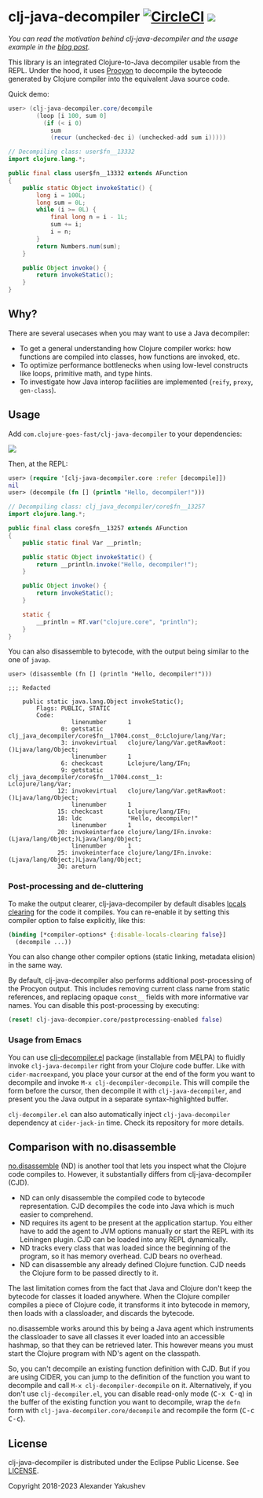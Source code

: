 # clj-java-decompiler [![CircleCI](https://img.shields.io/circleci/build/github/clojure-goes-fast/clj-java-decompiler/master.svg)](https://dl.circleci.com/status-badge/redirect/gh/clojure-goes-fast/clj-java-decompiler/tree/master) [![](https://img.shields.io/badge/-changelog-blue.svg)](CHANGELOG.md)

_You can read the motivation behind clj-java-decompiler and the usage example in
the
[blog post](http://clojure-goes-fast.com/blog/introspection-tools-java-decompilers/)._

This library is an integrated Clojure-to-Java decompiler usable from the REPL.
Under the hood, it uses [Procyon](https://github.com/mstrobel/procyon) to
decompile the bytecode generated by Clojure compiler into the equivalent Java
source code.

Quick demo:

```java
user> (clj-java-decompiler.core/decompile
        (loop [i 100, sum 0]
          (if (< i 0)
            sum
            (recur (unchecked-dec i) (unchecked-add sum i)))))

// Decompiling class: user$fn__13332
import clojure.lang.*;

public final class user$fn__13332 extends AFunction
{
    public static Object invokeStatic() {
        long i = 100L;
        long sum = 0L;
        while (i >= 0L) {
            final long n = i - 1L;
            sum += i;
            i = n;
        }
        return Numbers.num(sum);
    }

    public Object invoke() {
        return invokeStatic();
    }
}
```

## Why?

There are several usecases when you may want to use a Java decompiler:

- To get a general understanding how Clojure compiler works: how functions are
  compiled into classes, how functions are invoked, etc.
- To optimize performance bottlenecks when using low-level constructs like
  loops, primitive math, and type hints.
- To investigate how Java interop facilities are implemented (`reify`, `proxy`,
  `gen-class`).

## Usage

Add `com.clojure-goes-fast/clj-java-decompiler` to your dependencies:

[![](https://clojars.org/com.clojure-goes-fast/clj-java-decompiler/latest-version.svg)](https://clojars.org/com.clojure-goes-fast/clj-java-decompiler)

Then, at the REPL:

```clojure
user> (require '[clj-java-decompiler.core :refer [decompile]])
nil
user> (decompile (fn [] (println "Hello, decompiler!")))
```

```java
// Decompiling class: clj_java_decompiler/core$fn__13257
import clojure.lang.*;

public final class core$fn__13257 extends AFunction
{
    public static final Var __println;

    public static Object invokeStatic() {
        return __println.invoke("Hello, decompiler!");
    }

    public Object invoke() {
        return invokeStatic();
    }

    static {
        __println = RT.var("clojure.core", "println");
    }
}
```

You can also disassemble to bytecode, with the output being similar to the one
of `javap`.

```
user> (disassemble (fn [] (println "Hello, decompiler!")))

;;; Redacted

    public static java.lang.Object invokeStatic();
        Flags: PUBLIC, STATIC
        Code:
                  linenumber      1
               0: getstatic       clj_java_decompiler/core$fn__17004.const__0:Lclojure/lang/Var;
               3: invokevirtual   clojure/lang/Var.getRawRoot:()Ljava/lang/Object;
                  linenumber      1
               6: checkcast       Lclojure/lang/IFn;
               9: getstatic       clj_java_decompiler/core$fn__17004.const__1:
Lclojure/lang/Var;
              12: invokevirtual   clojure/lang/Var.getRawRoot:()Ljava/lang/Object;
                  linenumber      1
              15: checkcast       Lclojure/lang/IFn;
              18: ldc             "Hello, decompiler!"
                  linenumber      1
              20: invokeinterface clojure/lang/IFn.invoke:(Ljava/lang/Object;)Ljava/lang/Object;
                  linenumber      1
              25: invokeinterface clojure/lang/IFn.invoke:(Ljava/lang/Object;)Ljava/lang/Object;
              30: areturn
```

### Post-processing and de-cluttering

To make the output clearer, clj-java-decompiler by default disables [locals
clearing](https://clojuredocs.org/clojure.core/*compiler-options*) for the code
it compiles. You can re-enable it by setting this compiler option to false
explicitly, like this:

```clj
(binding [*compiler-options* {:disable-locals-clearing false}]
  (decompile ...))
```

You can also change other compiler options (static linking, metadata elision) in
the same way.

By default, clj-java-decompiler also performs additional post-processing of the
Procyon output. This includes removing current class name from static
references, and replacing opaque `const__` fields with more informative var
names. You can disable this post-processing by executing:

```clj
(reset! clj-java-decompier.core/postprocessing-enabled false)
```

### Usage from Emacs

You can use [clj-decompiler.el](https://github.com/bsless/clj-decompiler.el)
package (installable from MELPA) to fluidly invoke `clj-java-decompiler` right
from your Clojure code buffer. Like with `cider-macroexpand`, you place your
cursor at the end of the form you want to decompile and invoke `M-x
clj-decompiler-decompile`. This will compile the form before the cursor, then
decompile it with `clj-java-decompiler`, and present you the Java output in a
separate syntax-highlighted buffer.

`clj-decompiler.el` can also automatically inject `clj-java-decompiler`
dependency at `cider-jack-in` time. Check its repository for more details.

## Comparison with no.disassemble

[no.disassemble](https://github.com/gtrak/no.disassemble) (ND) is another tool
that lets you inspect what the Clojure code compiles to. However, it
substantially differs from clj-java-decompiler (CJD).

- ND can only disassemble the compiled code to bytecode representation. CJD
  decompiles the code into Java which is much easier to comprehend.
- ND requires its agent to be present at the application startup. You either
  have to add the agent to JVM options manually or start the REPL with its
  Leiningen plugin. CJD can be loaded into any REPL dynamically.
- ND tracks every class that was loaded since the beginning of the program, so
  it has memory overhead. CJD bears no overhead.
- ND can disassemble any already defined Clojure function. CJD needs the Clojure
  form to be passed directly to it.

The last limitation comes from the fact that Java and Clojure don't keep the
bytecode for classes it loaded anywhere. When the Clojure compiler compiles a
piece of Clojure code, it transforms it into bytecode in memory, then loads with
a classloader, and discards the bytecode.

no.disassemble works around this by being a Java agent which instruments the
classloader to save all classes it ever loaded into an accessible hashmap, so
that they can be retrieved later. This however means you must start the Clojure
program with ND's agent on the classpath.

So, you can't decompile an existing function definition with CJD. But if you are
using CIDER, you can jump to the definition of the function you want to
decompile and call `M-x clj-decompiler-decompile` on it. Alternatively, if you
don't use `clj-decompiler.el`, you can disable read-only mode (<kbd>C-x
C-q</kbd>) in the buffer of the existing function you want to decompile, wrap
the `defn` form with `clj-java-decompiler.core/decompile` and recompile the form
(<kbd>C-c C-c</kbd>).

## License

clj-java-decompiler is distributed under the Eclipse Public License.
See [LICENSE](LICENSE).

Copyright 2018-2023 Alexander Yakushev
